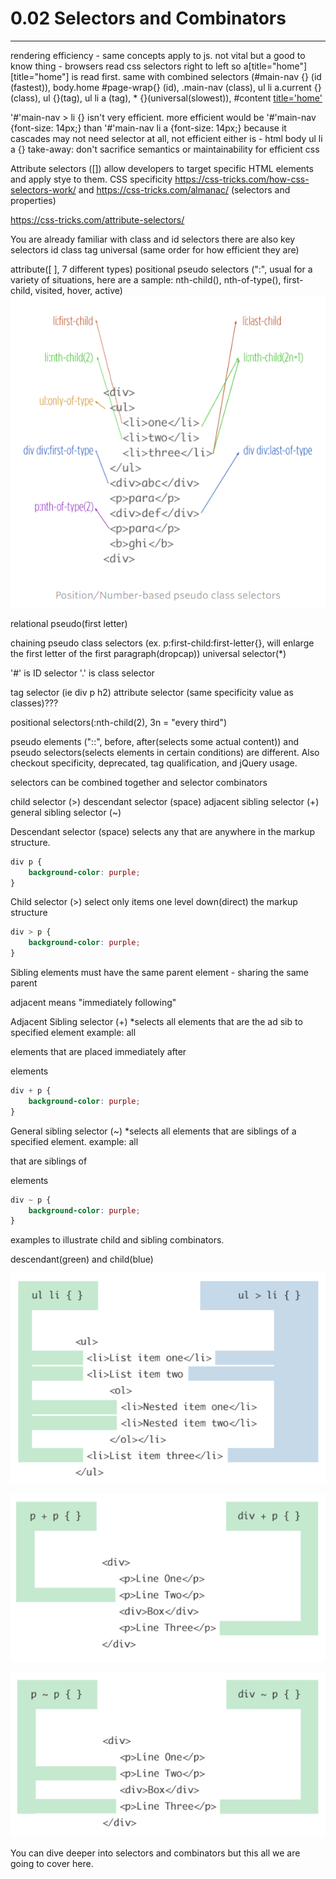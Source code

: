 # 0.02 Selectors and Combinators

---

rendering efficiency - same concepts apply to js. not vital but a good to know thing - browsers read css selectors right to left 
so a[title="home"] [title="home"] is read first.
same with combined selectors (#main-nav {} (id (fastest)), body.home #page-wrap{} (id), .main-nav (class), ul li a.current {} (class), ul {}(tag), ul li a (tag), * {}(universal(slowest)), #content [title='home'](universal)

'#'main-nav > li {} isn't very efficient. more efficient would be '#'main-nav {font-size: 14px;} than '#'main-nav li a {font-size: 14px;} because it cascades may not need selector at all, not efficient either is - html body ul li a {}
take-away: don't sacrifice semantics or maintainability for efficient css

Attribute selectors ([]) allow developers to target specific HTML elements and apply stye to them. CSS specificity https://css-tricks.com/how-css-selectors-work/
and
https://css-tricks.com/almanac/ (selectors and properties)

https://css-tricks.com/attribute-selectors/

You are already familiar with class and id selectors
there are also
key selectors
id
class
tag
universal
(same order for how efficient they are)

attribute([ ], 7 different types)
positional
pseudo selectors (":", usual for a variety of situations, here are a sample: nth-child(), nth-of-type(), first-child, visited, hover, active)
![position number-based pseudo class selectors](css_assets/pos_num_pseudo_selectors.png)

relational pseudo(first letter)

chaining pseudo class selectors (ex. p:first-child:first-letter{}, will enlarge the first letter of the first paragraph(dropcap))
universal selector(*)

'#' is ID selector
'.' is class selector

tag selector (ie div p h2)
attribute selector (same specificity value as classes)???

positional selectors(:nth-child(2), 3n = "every third")

pseudo elements ("::", before, after(selects some actual content)) and pseudo selectors(selects elements in certain conditions) are different. Also checkout specificity, deprecated, tag qualification, and jQuery usage.

selectors can be combined together and selector combinators

child selector (>)
descendant selector (space)
adjacent sibling selector (+)
general sibling selector (~)

Descendant selector (space)
    selects any that are anywhere in the markup structure.

```css
div p {
    background-color: purple;
}
```

Child selector (>)
    select only items one level down(direct) the markup structure

```css
div > p {
    background-color: purple;
}
```

Sibling elements must have the same parent element - sharing the same parent

adjacent means "immediately following"

Adjacent Sibling selector (+)
    *selects all elements that are the ad sib to specified element
    example: all <p> elements that are placed immediately after <div> elements

```css
div + p {
    background-color: purple;
}
```

General sibling selector (~)
    *selects all elements that are siblings of a specified element.
    example: all <p> that are siblings of <div> elements

```css
div ~ p {
    background-color: purple;
}
```

examples to illustrate child and sibling combinators.

descendant(green) and child(blue)

![descendant and child combinator](css_assets/sibling_combinator_example.png)

![adjacent combinator](css_assets/adjacent_sibling.png)

![general combinator](css_assets/general_sibling.png)

You can dive deeper into selectors and combinators but this all we are going to cover here.